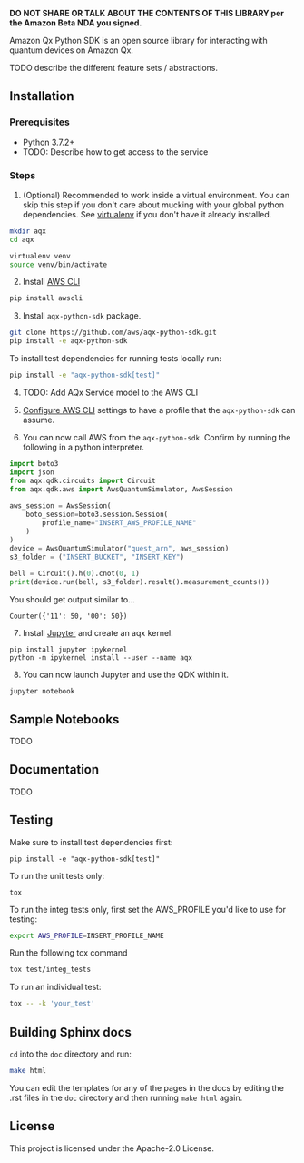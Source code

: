 **DO NOT SHARE OR TALK ABOUT THE CONTENTS OF THIS LIBRARY per the Amazon Beta NDA you signed.**

Amazon Qx Python SDK is an open source library for interacting with quantum devices on Amazon Qx.

TODO describe the different feature sets / abstractions.

## Installation

### Prerequisites
- Python 3.7.2+
- TODO: Describe how to get access to the service

### Steps

1. (Optional) Recommended to work inside a virtual environment. You can skip this step if you don't care about mucking with your global python dependencies. See [virtualenv](https://virtualenv.pypa.io/en/stable/installation/) if you don't have it already installed.
 ```bash
 mkdir aqx
 cd aqx

 virtualenv venv
 source venv/bin/activate
 ```
  
2. Install [AWS CLI](https://github.com/aws/aws-cli#installation)
 ```bash
 pip install awscli
 ```
 
3. Install `aqx-python-sdk` package.
 ```bash
 git clone https://github.com/aws/aqx-python-sdk.git
 pip install -e aqx-python-sdk
 ```

 To install test dependencies for running tests locally run:
 ```bash
 pip install -e "aqx-python-sdk[test]"
 ```
   
4. TODO: Add AQx Service model to the AWS CLI

5. [Configure AWS CLI](https://docs.aws.amazon.com/cli/latest/userguide/cli-chap-configure.html) settings to have a profile that the `aqx-python-sdk` can assume.

6. You can now call AWS from the `aqx-python-sdk`. Confirm by running the following in a python interpreter.
 ```python
 import boto3
 import json
 from aqx.qdk.circuits import Circuit
 from aqx.qdk.aws import AwsQuantumSimulator, AwsSession
	
 aws_session = AwsSession(
     boto_session=boto3.session.Session(
         profile_name="INSERT_AWS_PROFILE_NAME"
     )
 )
 device = AwsQuantumSimulator("quest_arn", aws_session)
 s3_folder = ("INSERT_BUCKET", "INSERT_KEY")
	
 bell = Circuit().h(0).cnot(0, 1)
 print(device.run(bell, s3_folder).result().measurement_counts())
 ```
	
You should get output similar to...
```
Counter({'11': 50, '00': 50})
```

7. Install [Jupyter](https://jupyter.org/install) and create an aqx kernel.
 ```
 pip install jupyter ipykernel
 python -m ipykernel install --user --name aqx
 ```
	
8. You can now launch Jupyter and use the QDK within it.
 ```
 jupyter notebook
 ```

## Sample Notebooks
TODO 

## Documentation
TODO

## Testing

Make sure to install test dependencies first:
```
pip install -e "aqx-python-sdk[test]"
```

To run the unit tests only:
```
tox
```

To run the integ tests only, first set the AWS_PROFILE you'd like to use for testing:
```bash
export AWS_PROFILE=INSERT_PROFILE_NAME
```

Run the following tox command
```bash
tox test/integ_tests
```

To run an individual test:
```bash
tox -- -k 'your_test'
```

## Building Sphinx docs
`cd` into the `doc` directory and run:
```bash
make html
```

You can edit the templates for any of the pages in the docs by editing the .rst files in the ``doc`` directory and then running ``make html`` again.

## License

This project is licensed under the Apache-2.0 License.
